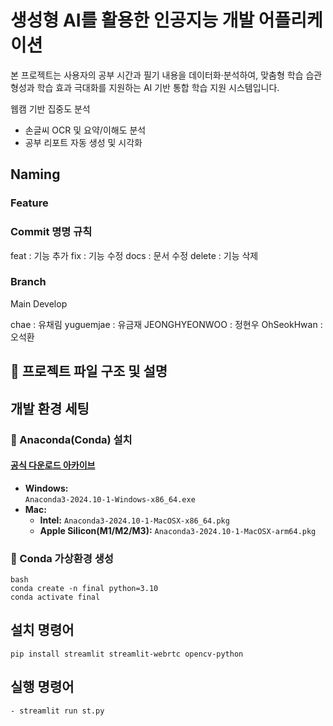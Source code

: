 # 생성형 AI를 활용한 인공지능 개발 어플리케이션

본 프로젝트는 사용자의 공부 시간과 필기 내용을 데이터화·분석하여,
맞춤형 학습 습관 형성과 학습 효과 극대화를 지원하는 AI 기반 통합 학습 지원 시스템입니다.

웹캠 기반 집중도 분석
- 손글씨 OCR 및 요약/이해도 분석
- 공부 리포트 자동 생성 및 시각화

## Naming
### Feature
### Commit 명명 규칙
feat : 기능 추가 fix : 기능 수정 docs : 문서 수정 delete : 기능 삭제

### Branch
Main Develop

chae : 유채림 yuguemjae : 유금재 JEONGHYEONWOO : 정현우 OhSeokHwan : 오석환

## 📂 프로젝트 파일 구조 및 설명


## 개발 환경 세팅

### 🔸 Anaconda(Conda) 설치

#### [공식 다운로드 아카이브](https://repo.anaconda.com/archive/)

- **Windows:**  
  `Anaconda3-2024.10-1-Windows-x86_64.exe`
- **Mac:**  
  - **Intel:** `Anaconda3-2024.10-1-MacOSX-x86_64.pkg`
  - **Apple Silicon(M1/M2/M3):** `Anaconda3-2024.10-1-MacOSX-arm64.pkg`

### 🔸 Conda 가상환경 생성
```
bash
conda create -n final python=3.10
conda activate final
```

## 설치 명령어
```
pip install streamlit streamlit-webrtc opencv-python
```

## 실행 명령어
```
- streamlit run st.py
```